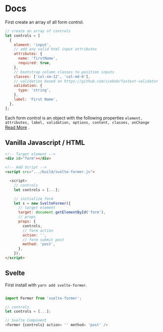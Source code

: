 # Docs

First create an array of all form control.

```javascript
// create an array of controls
let controls = [
  {
    element: 'input',
    // add any valid html input attributes
    attributes: {
      name: 'firstName',
      required: true,
    },
    // bootstrap column classes to position inputs
    classes: ['col-sm-12', 'col-md-6'],
    // validation based on https://github.com/icebob/fastest-validator
    validation: {
      type: 'string',
    },
    label: 'First Name',
  },
];
```

Each form control is an object with the following properties `element, attributes, label, validation, options, content, classes, onChange` [Read More](/docs/svelte-former/control) .


## Vanilla Javascript / HTML

```html
<!-- Target element -->
<div id="form"></div>

<!-- Add Script -->
<script src=".../build/svelte-former.js">

  <script>
    // controls
    let controls = [...];

    // initialize form
    let s = new SvelteFormer({
      // target element
      target: document.getElementById('form'),
      // props
      props: {
        controls,
        // form action
        action: '',
        // form submit post
        method: 'post',
      },
    });
</script>
```

## Svelte

First install with `yarn add svelte-former`.

```javascript

import Former from 'svelte-former';

// controls
let controls = [...];

// Svelte Component
<Former {controls} action= '' method= 'post' />

```

<script>

  document.querySelector('title').innerText = "Docs"
  document.querySelector('h1:first-child').remove()

</script>
